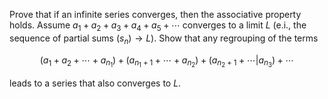 Prove that if an infinite series converges, then the associative property holds. Assume $` a_1 + a_2 + a_3 + a_4 + a_5 + \cdots`$ converges to a limit $`L`$ (e.i., the sequence of partial sums $`(s_n) \rightarrow L`$). Show that any regrouping of the terms

```math
(a_1 + a_2 + \cdots + a_{n_1}) + (a_{n_1 + 1} + \cdots + a_{n_2}) + ( a_{n_2+1} + \cdots | a_{n_3} ) + \cdots
```

leads to a series that also converges to $`L`$.